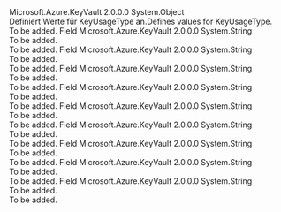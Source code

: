 <Type Name="KeyUsageType" FullName="Microsoft.Azure.KeyVault.Models.KeyUsageType">
  <TypeSignature Language="C#" Value="public static class KeyUsageType" />
  <TypeSignature Language="ILAsm" Value=".class public auto ansi abstract sealed beforefieldinit KeyUsageType extends System.Object" />
  <TypeSignature Language="DocId" Value="T:Microsoft.Azure.KeyVault.Models.KeyUsageType" />
  <TypeSignature Language="VB.NET" Value="Public Class KeyUsageType" />
  <TypeSignature Language="F#" Value="type KeyUsageType = class" />
  <AssemblyInfo>
    <AssemblyName>Microsoft.Azure.KeyVault</AssemblyName>
    <AssemblyVersion>2.0.0.0</AssemblyVersion>
  </AssemblyInfo>
  <Base>
    <BaseTypeName>System.Object</BaseTypeName>
  </Base>
  <Interfaces />
  <Docs>
    <summary>
            <span data-ttu-id="67216-101">Definiert Werte für KeyUsageType an.</span><span class="sxs-lookup"><span data-stu-id="67216-101">Defines values for KeyUsageType.</span></span>
            </summary>
    <remarks>To be added.</remarks>
  </Docs>
  <Members>
    <Member MemberName="CRLSign">
      <MemberSignature Language="C#" Value="public const string CRLSign;" />
      <MemberSignature Language="ILAsm" Value=".field public static literal string CRLSign" />
      <MemberSignature Language="DocId" Value="F:Microsoft.Azure.KeyVault.Models.KeyUsageType.CRLSign" />
      <MemberSignature Language="VB.NET" Value="Public Const CRLSign As String " />
      <MemberSignature Language="F#" Value="val mutable CRLSign : string" Usage="Microsoft.Azure.KeyVault.Models.KeyUsageType.CRLSign" />
      <MemberType>Field</MemberType>
      <AssemblyInfo>
        <AssemblyName>Microsoft.Azure.KeyVault</AssemblyName>
        <AssemblyVersion>2.0.0.0</AssemblyVersion>
      </AssemblyInfo>
      <ReturnValue>
        <ReturnType>System.String</ReturnType>
      </ReturnValue>
      <Docs>
        <summary>To be added.</summary>
        <remarks>To be added.</remarks>
      </Docs>
    </Member>
    <Member MemberName="DataEncipherment">
      <MemberSignature Language="C#" Value="public const string DataEncipherment;" />
      <MemberSignature Language="ILAsm" Value=".field public static literal string DataEncipherment" />
      <MemberSignature Language="DocId" Value="F:Microsoft.Azure.KeyVault.Models.KeyUsageType.DataEncipherment" />
      <MemberSignature Language="VB.NET" Value="Public Const DataEncipherment As String " />
      <MemberSignature Language="F#" Value="val mutable DataEncipherment : string" Usage="Microsoft.Azure.KeyVault.Models.KeyUsageType.DataEncipherment" />
      <MemberType>Field</MemberType>
      <AssemblyInfo>
        <AssemblyName>Microsoft.Azure.KeyVault</AssemblyName>
        <AssemblyVersion>2.0.0.0</AssemblyVersion>
      </AssemblyInfo>
      <ReturnValue>
        <ReturnType>System.String</ReturnType>
      </ReturnValue>
      <Docs>
        <summary>To be added.</summary>
        <remarks>To be added.</remarks>
      </Docs>
    </Member>
    <Member MemberName="DecipherOnly">
      <MemberSignature Language="C#" Value="public const string DecipherOnly;" />
      <MemberSignature Language="ILAsm" Value=".field public static literal string DecipherOnly" />
      <MemberSignature Language="DocId" Value="F:Microsoft.Azure.KeyVault.Models.KeyUsageType.DecipherOnly" />
      <MemberSignature Language="VB.NET" Value="Public Const DecipherOnly As String " />
      <MemberSignature Language="F#" Value="val mutable DecipherOnly : string" Usage="Microsoft.Azure.KeyVault.Models.KeyUsageType.DecipherOnly" />
      <MemberType>Field</MemberType>
      <AssemblyInfo>
        <AssemblyName>Microsoft.Azure.KeyVault</AssemblyName>
        <AssemblyVersion>2.0.0.0</AssemblyVersion>
      </AssemblyInfo>
      <ReturnValue>
        <ReturnType>System.String</ReturnType>
      </ReturnValue>
      <Docs>
        <summary>To be added.</summary>
        <remarks>To be added.</remarks>
      </Docs>
    </Member>
    <Member MemberName="DigitalSignature">
      <MemberSignature Language="C#" Value="public const string DigitalSignature;" />
      <MemberSignature Language="ILAsm" Value=".field public static literal string DigitalSignature" />
      <MemberSignature Language="DocId" Value="F:Microsoft.Azure.KeyVault.Models.KeyUsageType.DigitalSignature" />
      <MemberSignature Language="VB.NET" Value="Public Const DigitalSignature As String " />
      <MemberSignature Language="F#" Value="val mutable DigitalSignature : string" Usage="Microsoft.Azure.KeyVault.Models.KeyUsageType.DigitalSignature" />
      <MemberType>Field</MemberType>
      <AssemblyInfo>
        <AssemblyName>Microsoft.Azure.KeyVault</AssemblyName>
        <AssemblyVersion>2.0.0.0</AssemblyVersion>
      </AssemblyInfo>
      <ReturnValue>
        <ReturnType>System.String</ReturnType>
      </ReturnValue>
      <Docs>
        <summary>To be added.</summary>
        <remarks>To be added.</remarks>
      </Docs>
    </Member>
    <Member MemberName="EncipherOnly">
      <MemberSignature Language="C#" Value="public const string EncipherOnly;" />
      <MemberSignature Language="ILAsm" Value=".field public static literal string EncipherOnly" />
      <MemberSignature Language="DocId" Value="F:Microsoft.Azure.KeyVault.Models.KeyUsageType.EncipherOnly" />
      <MemberSignature Language="VB.NET" Value="Public Const EncipherOnly As String " />
      <MemberSignature Language="F#" Value="val mutable EncipherOnly : string" Usage="Microsoft.Azure.KeyVault.Models.KeyUsageType.EncipherOnly" />
      <MemberType>Field</MemberType>
      <AssemblyInfo>
        <AssemblyName>Microsoft.Azure.KeyVault</AssemblyName>
        <AssemblyVersion>2.0.0.0</AssemblyVersion>
      </AssemblyInfo>
      <ReturnValue>
        <ReturnType>System.String</ReturnType>
      </ReturnValue>
      <Docs>
        <summary>To be added.</summary>
        <remarks>To be added.</remarks>
      </Docs>
    </Member>
    <Member MemberName="KeyAgreement">
      <MemberSignature Language="C#" Value="public const string KeyAgreement;" />
      <MemberSignature Language="ILAsm" Value=".field public static literal string KeyAgreement" />
      <MemberSignature Language="DocId" Value="F:Microsoft.Azure.KeyVault.Models.KeyUsageType.KeyAgreement" />
      <MemberSignature Language="VB.NET" Value="Public Const KeyAgreement As String " />
      <MemberSignature Language="F#" Value="val mutable KeyAgreement : string" Usage="Microsoft.Azure.KeyVault.Models.KeyUsageType.KeyAgreement" />
      <MemberType>Field</MemberType>
      <AssemblyInfo>
        <AssemblyName>Microsoft.Azure.KeyVault</AssemblyName>
        <AssemblyVersion>2.0.0.0</AssemblyVersion>
      </AssemblyInfo>
      <ReturnValue>
        <ReturnType>System.String</ReturnType>
      </ReturnValue>
      <Docs>
        <summary>To be added.</summary>
        <remarks>To be added.</remarks>
      </Docs>
    </Member>
    <Member MemberName="KeyCertSign">
      <MemberSignature Language="C#" Value="public const string KeyCertSign;" />
      <MemberSignature Language="ILAsm" Value=".field public static literal string KeyCertSign" />
      <MemberSignature Language="DocId" Value="F:Microsoft.Azure.KeyVault.Models.KeyUsageType.KeyCertSign" />
      <MemberSignature Language="VB.NET" Value="Public Const KeyCertSign As String " />
      <MemberSignature Language="F#" Value="val mutable KeyCertSign : string" Usage="Microsoft.Azure.KeyVault.Models.KeyUsageType.KeyCertSign" />
      <MemberType>Field</MemberType>
      <AssemblyInfo>
        <AssemblyName>Microsoft.Azure.KeyVault</AssemblyName>
        <AssemblyVersion>2.0.0.0</AssemblyVersion>
      </AssemblyInfo>
      <ReturnValue>
        <ReturnType>System.String</ReturnType>
      </ReturnValue>
      <Docs>
        <summary>To be added.</summary>
        <remarks>To be added.</remarks>
      </Docs>
    </Member>
    <Member MemberName="KeyEncipherment">
      <MemberSignature Language="C#" Value="public const string KeyEncipherment;" />
      <MemberSignature Language="ILAsm" Value=".field public static literal string KeyEncipherment" />
      <MemberSignature Language="DocId" Value="F:Microsoft.Azure.KeyVault.Models.KeyUsageType.KeyEncipherment" />
      <MemberSignature Language="VB.NET" Value="Public Const KeyEncipherment As String " />
      <MemberSignature Language="F#" Value="val mutable KeyEncipherment : string" Usage="Microsoft.Azure.KeyVault.Models.KeyUsageType.KeyEncipherment" />
      <MemberType>Field</MemberType>
      <AssemblyInfo>
        <AssemblyName>Microsoft.Azure.KeyVault</AssemblyName>
        <AssemblyVersion>2.0.0.0</AssemblyVersion>
      </AssemblyInfo>
      <ReturnValue>
        <ReturnType>System.String</ReturnType>
      </ReturnValue>
      <Docs>
        <summary>To be added.</summary>
        <remarks>To be added.</remarks>
      </Docs>
    </Member>
    <Member MemberName="NonRepudiation">
      <MemberSignature Language="C#" Value="public const string NonRepudiation;" />
      <MemberSignature Language="ILAsm" Value=".field public static literal string NonRepudiation" />
      <MemberSignature Language="DocId" Value="F:Microsoft.Azure.KeyVault.Models.KeyUsageType.NonRepudiation" />
      <MemberSignature Language="VB.NET" Value="Public Const NonRepudiation As String " />
      <MemberSignature Language="F#" Value="val mutable NonRepudiation : string" Usage="Microsoft.Azure.KeyVault.Models.KeyUsageType.NonRepudiation" />
      <MemberType>Field</MemberType>
      <AssemblyInfo>
        <AssemblyName>Microsoft.Azure.KeyVault</AssemblyName>
        <AssemblyVersion>2.0.0.0</AssemblyVersion>
      </AssemblyInfo>
      <ReturnValue>
        <ReturnType>System.String</ReturnType>
      </ReturnValue>
      <Docs>
        <summary>To be added.</summary>
        <remarks>To be added.</remarks>
      </Docs>
    </Member>
  </Members>
</Type>